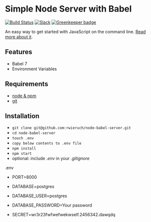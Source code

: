 # Simple Node Server with Babel

[![Build Status](https://travis-ci.org/rwieruch/node-babel-server.svg?branch=master)](https://travis-ci.org/rwieruch/node-babel-server) [![Slack](https://slack-the-road-to-learn-react.wieruch.com/badge.svg)](https://slack-the-road-to-learn-react.wieruch.com/) [![Greenkeeper badge](https://badges.greenkeeper.io/rwieruch/node-babel-server.svg)](https://greenkeeper.io/)

An easy way to get started with JavaScript on the command line. [Read more about it](https://www.robinwieruch.de/minimal-node-js-babel-setup).

## Features

* Babel 7
* Environment Variables

## Requirements

* [node & npm](https://nodejs.org/en/)
* [git](https://www.robinwieruch.de/git-essential-commands/)

## Installation

* `git clone git@github.com:rwieruch/node-babel-server.git`
* `cd node-babel-server`
* `touch .env`
* `copy below contents to .env file`
* `npm install`
* `npm start`
* optional: include *.env* in your *.gitignore*

.env
* PORT=8000
* DATABASE=postgres
* DATABASE_USER=postgres
* DATABASE_PASSWORD=Your password

* SECRET=wr3r23fwfwefwekwself.2456342.dawqdq
